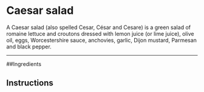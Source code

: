 # Caesar salad

A Caesar salad (also spelled Cesar, César and Cesare) is 
a green salad of romaine lettuce and croutons dressed with 
lemon juice (or lime juice), olive oil, eggs, Worcestershire sauce,
anchovies, garlic, Dijon mustard, Parmesan and black pepper.

---
##Ingredients
## Instructions
